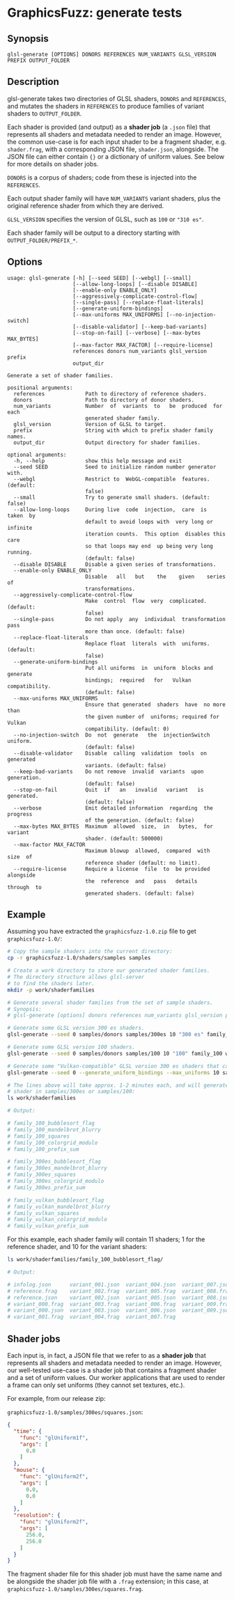 # GraphicsFuzz: generate tests

## Synopsis

`glsl-generate [OPTIONS] DONORS REFERENCES NUM_VARIANTS GLSL_VERSION PREFIX OUTPUT_FOLDER`


## Description

glsl-generate takes two directories of GLSL shaders, `DONORS` and `REFERENCES`,
and mutates the shaders in `REFERENCES` to produce families of variant
shaders to `OUTPUT_FOLDER`.

Each shader is provided (and output)
as a **shader job** (a `.json` file)
that represents all shaders and metadata needed to
render an image.
However, the common use-case
is for each input shader to be a fragment shader, e.g. `shader.frag`,
with a corresponding JSON file, `shader.json`, alongside.
The JSON file can either contain `{}` or a dictionary of uniform values.
See below for more details on shader jobs.

`DONORS` is a corpus of shaders; code from these is injected into the `REFERENCES`.

Each output shader family will have `NUM_VARIANTS` variant shaders, plus
the original reference shader from which they are derived.

`GLSL_VERSION` specifies the version of GLSL, such as `100` or `"310 es"`.

Each shader family will be output to a directory starting with `OUTPUT_FOLDER/PREFIX_*`.

## Options

```shell
usage: glsl-generate [-h] [--seed SEED] [--webgl] [--small]
                     [--allow-long-loops] [--disable DISABLE]
                     [--enable-only ENABLE_ONLY]
                     [--aggressively-complicate-control-flow]
                     [--single-pass] [--replace-float-literals]
                     [--generate-uniform-bindings]
                     [--max-uniforms MAX_UNIFORMS] [--no-injection-switch]
                     [--disable-validator] [--keep-bad-variants]
                     [--stop-on-fail] [--verbose] [--max-bytes MAX_BYTES]
                     [--max-factor MAX_FACTOR] [--require-license]
                     references donors num_variants glsl_version prefix
                     output_dir

Generate a set of shader families.

positional arguments:
  references             Path to directory of reference shaders.
  donors                 Path to directory of donor shaders.
  num_variants           Number  of  variants  to   be  produced  for  each
                         generated shader family.
  glsl_version           Version of GLSL to target.
  prefix                 String with which to prefix shader family names.
  output_dir             Output directory for shader families.

optional arguments:
  -h, --help             show this help message and exit
  --seed SEED            Seed to initialize random number generator with.
  --webgl                Restrict to  WebGL-compatible  features. (default:
                         false)
  --small                Try to generate small shaders. (default: false)
  --allow-long-loops     During live  code  injection,  care  is  taken  by
                         default to avoid loops with  very long or infinite
                         iteration counts.  This option  disables this care
                         so that loops may end  up being very long running.
                         (default: false)
  --disable DISABLE      Disable a given series of transformations.
  --enable-only ENABLE_ONLY
                         Disable   all   but    the    given    series   of
                         transformations.
  --aggressively-complicate-control-flow
                         Make  control  flow  very  complicated.  (default:
                         false)
  --single-pass          Do not apply  any  individual  transformation pass
                         more than once. (default: false)
  --replace-float-literals
                         Replace float  literals  with  uniforms. (default:
                         false)
  --generate-uniform-bindings
                         Put all uniforms  in  uniform  blocks and generate
                         bindings;  required   for   Vulkan  compatibility.
                         (default: false)
  --max-uniforms MAX_UNIFORMS
                         Ensure that generated  shaders  have  no more than
                         the given number of  uniforms; required for Vulkan
                         compatibility. (default: 0)
  --no-injection-switch  Do  not  generate   the  injectionSwitch  uniform.
                         (default: false)
  --disable-validator    Disable  calling  validation  tools  on  generated
                         variants. (default: false)
  --keep-bad-variants    Do not remove  invalid  variants  upon generation.
                         (default: false)
  --stop-on-fail         Quit  if   an   invalid   variant   is  generated.
                         (default: false)
  --verbose              Emit detailed information  regarding  the progress
                         of the generation. (default: false)
  --max-bytes MAX_BYTES  Maximum  allowed  size,  in   bytes,  for  variant
                         shader. (default: 500000)
  --max-factor MAX_FACTOR
                         Maximum blowup  allowed,  compared  with  size  of
                         reference shader (default: no limit).
  --require-license      Require a license  file  to  be provided alongside
                         the  reference  and   pass   details   through  to
                         generated shaders. (default: false)

```

## Example

Assuming you have extracted the `graphicsfuzz-1.0.zip` file to get `graphicsfuzz-1.0/`:

```sh
# Copy the sample shaders into the current directory:
cp -r graphicsfuzz-1.0/shaders/samples samples

# Create a work directory to store our generated shader families.
# The directory structure allows glsl-server
# to find the shaders later.
mkdir -p work/shaderfamilies

# Generate several shader families from the set of sample shaders.
# Synopsis:
# glsl-generate [options] donors references num_variants glsl_version prefix output_folder

# Generate some GLSL version 300 es shaders.
glsl-generate --seed 0 samples/donors samples/300es 10 "300 es" family_300es work/shaderfamilies

# Generate some GLSL version 100 shaders.
glsl-generate --seed 0 samples/donors samples/100 10 "100" family_100 work/shaderfamilies

# Generate some "Vulkan-compatible" GLSL version 300 es shaders that can be translated to SPIR-V for Vulkan testing.
glsl-generate --seed 0 --generate_uniform_bindings --max_uniforms 10 samples/donors samples/310es 10 "310 es" family_vulkan work/shaderfamilies

# The lines above will take approx. 1-2 minutes each, and will generate a shader family for every
# shader in samples/300es or samples/100:
ls work/shaderfamilies

# Output:

# family_100_bubblesort_flag
# family_100_mandelbrot_blurry
# family_100_squares
# family_100_colorgrid_modulo
# family_100_prefix_sum

# family_300es_bubblesort_flag
# family_300es_mandelbrot_blurry
# family_300es_squares
# family_300es_colorgrid_modulo
# family_300es_prefix_sum

# family_vulkan_bubblesort_flag
# family_vulkan_mandelbrot_blurry
# family_vulkan_squares
# family_vulkan_colorgrid_modulo
# family_vulkan_prefix_sum
```

For this example, each shader family will contain 11 shaders;
1 for the reference shader, and 10 for the variant shaders:

```sh
ls work/shaderfamilies/family_100_bubblesort_flag/

# Output:

# infolog.json      variant_001.json  variant_004.json  variant_007.json
# reference.frag    variant_002.frag  variant_005.frag  variant_008.frag
# reference.json    variant_002.json  variant_005.json  variant_008.json
# variant_000.frag  variant_003.frag  variant_006.frag  variant_009.frag
# variant_000.json  variant_003.json  variant_006.json  variant_009.json
# variant_001.frag  variant_004.frag  variant_007.frag
```

## Shader jobs

Each input is, in fact,
a JSON file that we refer to as a
**shader job** that
represents all shaders and metadata needed to
render an image.
However,
our well-tested use-case is
a shader job that contains a fragment shader
and a set of uniform values.
Our worker applications that are used to render a frame
can only set uniforms
(they cannot set textures, etc.).

For example, from our release zip:

`graphicsfuzz-1.0/samples/300es/squares.json`:

```json
{
  "time": {
    "func": "glUniform1f",
    "args": [
      0.0
    ]
  },
  "mouse": {
    "func": "glUniform2f",
    "args": [
      0.0,
      0.0
    ]
  },
  "resolution": {
    "func": "glUniform2f",
    "args": [
      256.0,
      256.0
    ]
  }
}
```

The fragment shader file for this shader job
must have the same name and be alongside the shader job file
with a `.frag` extension;
in this case, at `graphicsfuzz-1.0/samples/300es/squares.frag`.
